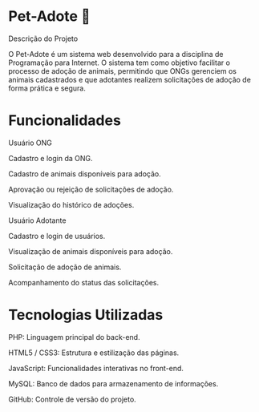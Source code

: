 # Pet-Adote 🐾
Descrição do Projeto

O Pet-Adote é um sistema web desenvolvido para a disciplina de Programação para Internet.
O sistema tem como objetivo facilitar o processo de adoção de animais, permitindo que ONGs gerenciem os animais cadastrados e que adotantes realizem solicitações de adoção de forma prática e segura.

# Funcionalidades
Usuário ONG

Cadastro e login da ONG.

Cadastro de animais disponíveis para adoção.

Aprovação ou rejeição de solicitações de adoção.

Visualização do histórico de adoções.

Usuário Adotante

Cadastro e login de usuários.

Visualização de animais disponíveis para adoção.

Solicitação de adoção de animais.

Acompanhamento do status das solicitações.

# Tecnologias Utilizadas

PHP: Linguagem principal do back-end.

HTML5 / CSS3: Estrutura e estilização das páginas.

JavaScript: Funcionalidades interativas no front-end.

MySQL: Banco de dados para armazenamento de informações.

GitHub: Controle de versão do projeto.
